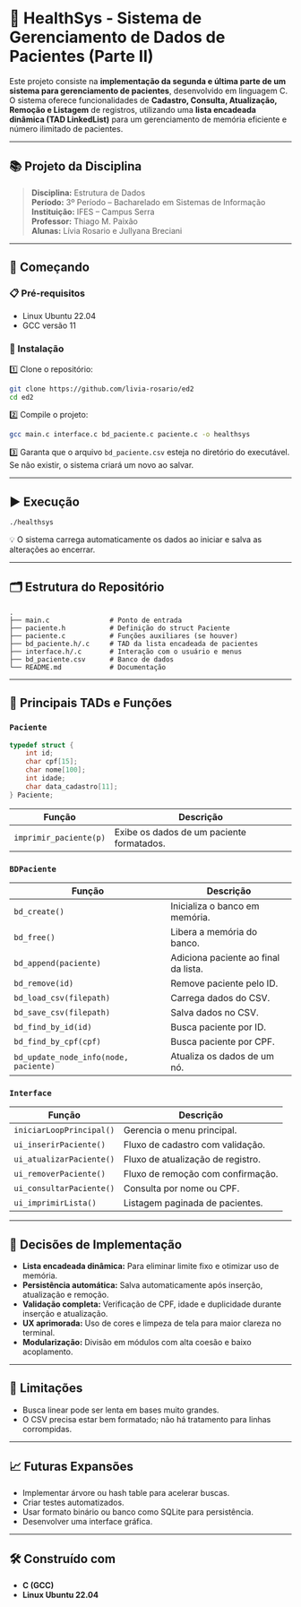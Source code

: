 # 🏥 HealthSys - Sistema de Gerenciamento de Dados de Pacientes (Parte II)

Este projeto consiste na **implementação da segunda e última parte de um sistema para gerenciamento de pacientes**, desenvolvido em linguagem C.  
O sistema oferece funcionalidades de **Cadastro, Consulta, Atualização, Remoção e Listagem** de registros, utilizando uma **lista encadeada dinâmica (TAD LinkedList)** para um gerenciamento de memória eficiente e número ilimitado de pacientes.

---

## 📚 Projeto da Disciplina

> **Disciplina:** Estrutura de Dados  
> **Período:** 3º Período – Bacharelado em Sistemas de Informação  
> **Instituição:** IFES – Campus Serra  
> **Professor:** Thiago M. Paixão  
> **Alunas:** Lívia Rosario e Jullyana Breciani  

---

## 🚀 Começando

### 📋 Pré-requisitos

- Linux Ubuntu 22.04  
- GCC versão 11  

### 🔧 Instalação

1️⃣ Clone o repositório:
```bash
git clone https://github.com/livia-rosario/ed2
cd ed2
```
2️⃣ Compile o projeto:
```bash
gcc main.c interface.c bd_paciente.c paciente.c -o healthsys
```
3️⃣ Garanta que o arquivo `bd_paciente.csv` esteja no diretório do executável. Se não existir, o sistema criará um novo ao salvar.

---

## ▶️ Execução

```bash
./healthsys
```
💡 O sistema carrega automaticamente os dados ao iniciar e salva as alterações ao encerrar.

---

## 🗂️ Estrutura do Repositório

```
.
├── main.c               # Ponto de entrada
├── paciente.h           # Definição do struct Paciente
├── paciente.c           # Funções auxiliares (se houver)
├── bd_paciente.h/.c     # TAD da lista encadeada de pacientes
├── interface.h/.c       # Interação com o usuário e menus
├── bd_paciente.csv      # Banco de dados
└── README.md            # Documentação
```

---

## 🧱 Principais TADs e Funções

### `Paciente`
```c
typedef struct {
    int id;
    char cpf[15];
    char nome[100];
    int idade;
    char data_cadastro[11];
} Paciente;
```
| Função | Descrição |
|---|---|
| `imprimir_paciente(p)` | Exibe os dados de um paciente formatados. |

### `BDPaciente`
| Função | Descrição |
|---|---|
| `bd_create()` | Inicializa o banco em memória. |
| `bd_free()` | Libera a memória do banco. |
| `bd_append(paciente)` | Adiciona paciente ao final da lista. |
| `bd_remove(id)` | Remove paciente pelo ID. |
| `bd_load_csv(filepath)` | Carrega dados do CSV. |
| `bd_save_csv(filepath)` | Salva dados no CSV. |
| `bd_find_by_id(id)` | Busca paciente por ID. |
| `bd_find_by_cpf(cpf)` | Busca paciente por CPF. |
| `bd_update_node_info(node, paciente)` | Atualiza os dados de um nó. |

### `Interface`
| Função | Descrição |
|---|---|
| `iniciarLoopPrincipal()` | Gerencia o menu principal. |
| `ui_inserirPaciente()` | Fluxo de cadastro com validação. |
| `ui_atualizarPaciente()` | Fluxo de atualização de registro. |
| `ui_removerPaciente()` | Fluxo de remoção com confirmação. |
| `ui_consultarPaciente()` | Consulta por nome ou CPF. |
| `ui_imprimirLista()` | Listagem paginada de pacientes. |

---

## 🧠 Decisões de Implementação

- **Lista encadeada dinâmica:** Para eliminar limite fixo e otimizar uso de memória.
- **Persistência automática:** Salva automaticamente após inserção, atualização e remoção.
- **Validação completa:** Verificação de CPF, idade e duplicidade durante inserção e atualização.
- **UX aprimorada:** Uso de cores e limpeza de tela para maior clareza no terminal.
- **Modularização:** Divisão em módulos com alta coesão e baixo acoplamento.

---

## 📌 Limitações

- Busca linear pode ser lenta em bases muito grandes.
- O CSV precisa estar bem formatado; não há tratamento para linhas corrompidas.

---

## 📈 Futuras Expansões

- Implementar árvore ou hash table para acelerar buscas.
- Criar testes automatizados.
- Usar formato binário ou banco como SQLite para persistência.
- Desenvolver uma interface gráfica.

---

## 🛠️ Construído com

- **C (GCC)**  
- **Linux Ubuntu 22.04**
